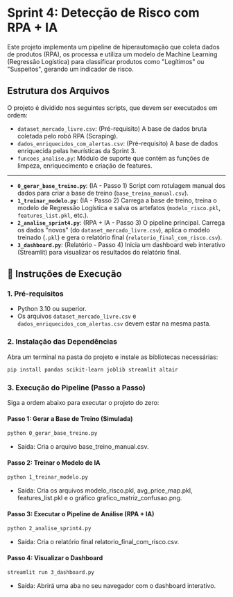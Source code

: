 # Sprint 4: Detecção de Risco com RPA + IA

Este projeto implementa um pipeline de hiperautomação que coleta dados de produtos (RPA), os processa e utiliza um modelo de Machine Learning (Regressão Logística) para classificar produtos como "Legítimos" ou "Suspeitos", gerando um indicador de risco.

## Estrutura dos Arquivos

O projeto é dividido nos seguintes scripts, que devem ser executados em ordem:

-   `dataset_mercado_livre.csv`: (Pré-requisito) A base de dados bruta coletada pelo robô RPA (Scraping).
-   `dados_enriquecidos_com_alertas.csv`: (Pré-requisito) A base de dados enriquecida pelas heurísticas da Sprint 3.
-   `funcoes_analise.py`: Módulo de suporte que contém as funções de limpeza, enriquecimento e criação de features.
-   ---
-   **`0_gerar_base_treino.py`**: (IA - Passo 1) Script com rotulagem manual dos dados para criar a base de treino (`base_treino_manual.csv`).
-   **`1_treinar_modelo.py`**: (IA - Passo 2) Carrega a base de treino, treina o modelo de Regressão Logística e salva os artefatos (`modelo_risco.pkl`, `features_list.pkl`, etc.).
-   **`2_analise_sprint4.py`**: (RPA + IA - Passo 3) O pipeline principal. Carrega os dados "novos" (do `dataset_mercado_livre.csv`), aplica o modelo treinado (`.pkl`) e gera o relatório final (`relatorio_final_com_risco.csv`).
-   **`3_dashboard.py`**: (Relatório - Passo 4) Inicia um dashboard web interativo (Streamlit) para visualizar os resultados do relatório final.

## 🚀 Instruções de Execução

### 1. Pré-requisitos

-   Python 3.10 ou superior.
-   Os arquivos `dataset_mercado_livre.csv` e `dados_enriquecidos_com_alertas.csv` devem estar na mesma pasta.

### 2. Instalação das Dependências

Abra um terminal na pasta do projeto e instale as bibliotecas necessárias:

```bash
pip install pandas scikit-learn joblib streamlit altair
```

### 3. Execução do Pipeline (Passo a Passo)

Siga a ordem abaixo para executar o projeto do zero:

#### Passo 1: Gerar a Base de Treino (Simulada)

```bash
python 0_gerar_base_treino.py
```
* Saída: Cria o arquivo base_treino_manual.csv.

#### Passo 2: Treinar o Modelo de IA

```bash
python 1_treinar_modelo.py
```
* Saída: Cria os arquivos modelo_risco.pkl, avg_price_map.pkl, features_list.pkl e o gráfico grafico_matriz_confusao.png.

#### Passo 3: Executar o Pipeline de Análise (RPA + IA)

```bash
python 2_analise_sprint4.py
```
* Saída: Cria o relatório final relatorio_final_com_risco.csv.

#### Passo 4: Visualizar o Dashboard

```bash
streamlit run 3_dashboard.py
```
* Saída: Abrirá uma aba no seu navegador com o dashboard interativo.

